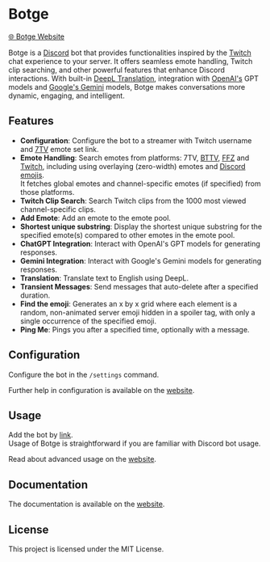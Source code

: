 # Botge

[🌐 Botge Website](https://botge.gitbook.io/)

Botge is a [Discord](https://discord.com) bot that provides functionalities inspired by the [Twitch](https://www.twitch.tv) chat experience to your server. It offers seamless emote handling, Twitch clip searching, and other powerful features that enhance Discord interactions. With built-in [DeepL Translation](https://www.deepl.com/en/products/translator), integration with [OpenAI's](https://openai.com) GPT models and [Google's Gemini](https://gemini.google.com) models, Botge makes conversations more dynamic, engaging, and intelligent.

## Features

- **Configuration**: Configure the bot to a streamer with Twitch username and [7TV](https://7tv.app) emote set link.
- **Emote Handling**: Search emotes from platforms: 7TV, [BTTV](https://betterttv.com), [FFZ](https://www.frankerfacez.com) and [Twitch](https://www.twitch.tv), including using overlaying (zero-width) emotes and [Discord emojis](https://github.com/jdecked/twemoji).\
  It fetches global emotes and channel-specific emotes (if specified) from those platforms.
- **Twitch Clip Search**: Search Twitch clips from the 1000 most viewed channel-specific clips.
- **Add Emote**: Add an emote to the emote pool.
- **Shortest unique substring**: Display the shortest unique substring for the specified emote(s) compared to other emotes in the emote pool.
- **ChatGPT Integration**: Interact with OpenAI's GPT models for generating responses.
- **Gemini Integration**: Interact with Google's Gemini models for generating responses.
- **Translation**: Translate text to English using DeepL.
- **Transient Messages**: Send messages that auto-delete after a specified duration.
- **Find the emoji**: Generates an x by x grid where each element is a random, non-animated server emoji hidden in a spoiler tag, with only a single occurrence of the specified emoji.
- **Ping Me**: Pings you after a specified time, optionally with a message.

## Configuration

Configure the bot in the `/settings` command.

Further help in configuration is available on the [website](https://botge.gitbook.io/botge/getting-started/configuration).

## Usage

Add the bot by [link](https://discord.com/oauth2/authorize?client_id=1298983961992757328).\
Usage of Botge is straightforward if you are familiar with Discord bot usage.

Read about advanced usage on the [website](https://botge.gitbook.io/botge/getting-started/usage).

## Documentation

The documentation is available on the [website](https://botge.gitbook.io/botge/documentation/documentation).

## License

This project is licensed under the MIT License.
